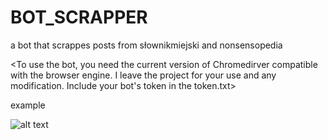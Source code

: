 # BOT_SCRAPPER
a bot that scrappes posts from słownikmiejski and nonsensopedia


<To use the bot, you need the current version of Chromedirver compatible with the browser engine. 
I leave the project for your use and any modification. Include your bot's token in the token.txt>


example 

![alt text]([https://github.com/Virtualbasic/BOT_SCRAPPER/example.jpg?raw=true](https://github.com/Virtualbasic/BOT_SCRAPPER/blob/main/example.jpg)https://github.com/Virtualbasic/BOT_SCRAPPER/blob/main/example.jpg)

